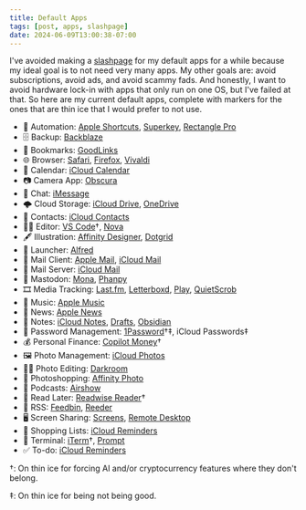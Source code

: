 ```yaml
---
title: Default Apps
tags: [post, apps, slashpage]
date: 2024-06-09T13:00:38-07:00
---
```


I've avoided making a [slashpage](https://slashpages.net) for my default apps for a while because my ideal goal is to not need very many apps. My other goals are: avoid subscriptions, avoid ads, and avoid scammy fads. And honestly, I want to avoid hardware lock-in with apps that only run on one OS, but I've failed at that. So here are my current default apps, complete with markers for the ones that are thin ice that I would prefer to not use.

- 🤖 Automation: [Apple Shortcuts](https://support.apple.com/guide/shortcuts/welcome/), [Superkey](https://superkey.app), [Rectangle Pro](https://rectangleapp.com/pro)
- 🗄️ Backup: [Backblaze](https://secure.backblaze.com/r/0167cy)
- 🔖 Bookmarks: [GoodLinks](https://goodlinks.app)
- 🌐 Browser: [Safari](https://www.apple.com/safari/), [Firefox](https://www.mozilla.org/en-US/firefox/), [Vivaldi](https://vivaldi.com)
- 📆 Calendar: [iCloud Calendar](https://www.icloud.com/calendar)
- 📷 Camera App: [Obscura](https://obscura.camera/obscura/index.html)
- 💬 Chat: [iMessage](https://support.apple.com/messages)
- 🌩️ Cloud Storage: [iCloud Drive](https://www.icloud.com/iclouddrive), [OneDrive](https://www.microsoft.com/en-us/microsoft-365/onedrive/online-cloud-storage)
- 📇 Contacts: [iCloud Contacts](https://www.icloud.com/contacts/)
- 👩‍💻 Editor: [VS Code](https://code.visualstudio.com)†, [Nova](https://nova.app)
- 🖋️ Illustration: [Affinity Designer](https://affinity.serif.com/en-us/designer/), [Dotgrid](https://100r.co/site/dotgrid.html)
- 🚀 Launcher: [Alfred](https://alfred.app)
- 📨 Mail Client: [Apple Mail](https://support.apple.com/mail), [iCloud Mail](https://www.icloud.com/mail/)
- 🏣 Mail Server: [iCloud Mail](https://www.icloud.com/mail/)
- 🐘 Mastodon: [Mona](https://mastodon.social/@MonaApp), [Phanpy](https://phanpy.social)
- 🎞️ Media Tracking: [Last.fm](https://www.last.fm/user/zicklepop), [Letterboxd](https://letterboxd.com/zicklepop), [Play](https://apps.apple.com/us/app/id1596506190), [QuietScrob](https://apps.apple.com/us/app/quietscrob-last-fm-scrobbler/id741599377)
- 🎺 Music: [Apple Music](https://music.apple.com/)
- 📰 News: [Apple News](https://www.apple.com/apple-news/)
- 📝 Notes: [iCloud Notes](https://www.icloud.com/notes), [Drafts](https://getdrafts.com), [Obsidian](https://obsidian.md)
- 🔐 Password Management: [1Password](https://1password.com)†‡, iCloud Passwords‡
- 💰 Personal Finance: [Copilot Money](https://copilot.money/link/xmK9yAsDUy4WNwmTA)†
- 🖼️ Photo Management: [iCloud Photos](https://www.icloud.com/photos/)
- 👩‍🎨 Photo Editing: [Darkroom](https://darkroom.co)
- 🎨 Photoshopping: [Affinity Photo](https://affinity.serif.com/en-us/photo/)
- 🎤 Podcasts: [Airshow](https://airshow.fm)
- 📑 Read Later: [Readwise Reader](https://readwise.io/read)†
- 📖 RSS: [Feedbin](https://feedbin.com/), [Reeder](https://reeder.app)
- 🖥️ Screen Sharing: [Screens](https://edovia.com/en/screens/), [Remote Desktop](https://learn.microsoft.com/en-us/windows-server/remote/remote-desktop-services/clients/remote-desktop-clients)
- 🛒 Shopping Lists: [iCloud Reminders](https://www.icloud.com/reminders)
- 🐚 Terminal: [iTerm](https://iterm2.com)†, [Prompt](https://panic.com/prompt/)
- ✅ To-do: [iCloud Reminders](https://www.icloud.com/reminders)

†: On thin ice for forcing AI and/or cryptocurrency features where they don't belong.

‡: On thin ice for being not being good.
